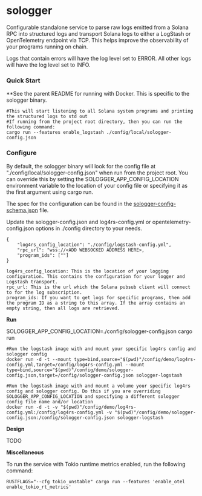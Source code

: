 
# sologger

Configurable standalone service to parse raw logs emitted from a Solana RPC into structured logs and transport Solana logs to either a LogStash or OpenTelemetry endpoint via TCP. This helps improve the observability of your programs running on chain.

Logs that contain errors will have the log level set to ERROR. All other logs will have the log level set to INFO.

### Quick Start

**See the parent README for running with Docker. This is specific to the sologger binary.

```shell
#This will start listening to all Solana system programs and printing the structured logs to std out
#If running from the project root directory, then you can run the following command:
cargo run --features enable_logstash ./config/local/sologger-config.json
```

### Configure

By default, the sologger binary will look for the config file at "./config/local/sologger-config.json" when run from the project root. You can override this by setting the SOLOGGER_APP_CONFIG_LOCATION environment variable to the location of your config file or specifying it as the first argument using cargo run.

The spec for the configuration can be found in the [sologger-config-schema.json](sologger-config-schema.json) file.

Update the sologger-config.json and log4rs-config.yml or opentelemetry-config.json options in ./config directory to your needs.

````
{
    "log4rs_config_location": "./config/logstash-config.yml",
    "rpc_url": "wss://<ADD WEBSOCKED ADDRESS HERE>,
    "program_ids": [""]
}

log4rs_config_location: This is the location of your logging configuration. This contains the configuration for your logger and Logstash transport.
rpc_url: This is the url which the Solana pubsub client will connect to for the log subscription.
program_ids: If you want to get logs for specific programs, then add the program ID as a string to this array. If the array contains an empty string, then all logs are retrieved.

````

**Run**

SOLOGGER_APP_CONFIG_LOCATION=./config/sologger-config.json cargo run

```shell
#Run the logstash image with and mount your specific log4rs config and sologger config 
docker run -d -t --mount type=bind,source="$(pwd)"/config/demo/log4rs-config.yml,target=/config/log4rs-config.yml --mount type=bind,source="$(pwd)"/config/demo/sologger-config.json,target=/config/sologger-config.json sologger-logstash

#Run the logstash image with and mount a volume your specific log4rs config and sologger config. Do this if you are overriding SOLOGGER_APP_CONFIG_LOCATION and specifying a different sologger config file name and/or location
docker run -d -t -v "$(pwd)"/config/demo/log4rs-config.yml:/config/log4rs-config.yml -v "$(pwd)"/config/demo/sologger-config.json:/config/sologger-config.json sologger-logstash
```

**Design**

TODO

**Miscellaneous**

To run the service with Tokio runtime metrics enabled, run the following command:

```shell
RUSTFLAGS="--cfg tokio_unstable" cargo run --features 'enable_otel enable_tokio_rt_metrics'
```
